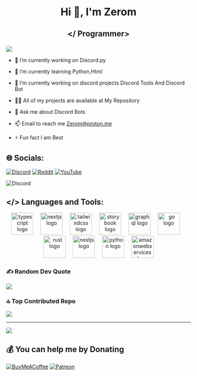 # <p align="center"> Hi 👋, I'm Zerom</div>


###


 ## <p align="center"> </ Programmer>
![](https://github-profile-trophy.vercel.app/?username=Zerom-UX&theme=radical&no-frame=false&no-bg=true&margin-w=4)

- 🔭 I’m currently working on Discord.py

- 🌱 I’m currently learning Python,Html

- 🤝 I’m currently working on discord projects Discord Tools And Discord Bot

- 👨‍💻 All of my projects are available at My Repository

- 💬 Ask me about Discord Bots

- 📫 Email to reach me Zerom@proton.me

- ⚡ Fun fact I am Best

## 🌐 Socials:
[![Discord](https://img.shields.io/badge/Discord-%237289DA.svg?logo=discord&logoColor=white)](https://discord.gg/https://discord.gg/pZYS8KDSV5) [![Reddit](https://img.shields.io/badge/Reddit-%23FF4500.svg?logo=Reddit&logoColor=white)](https://reddit.com/user/ZionistFucker5000) [![YouTube](https://img.shields.io/badge/YouTube-%23FF0000.svg?logo=YouTube&logoColor=white)](https://youtube.com/@TchZerom) 


 ![Discord]( [https://i.postimg.cc/NjMp5tRz/Screenshot-from-2025-10-30-23-58-18.png])
 
 ## </> Languages and Tools:                                                                           
<div align="center">
  <img src="https://skillicons.dev/icons?i=ts" height="60" alt="typescript logo"  />
  <img width="12" />
  <img src="https://skillicons.dev/icons?i=nextjs" height="60" alt="nextjs logo"  />
  <img width="12" />
  <img src="https://skillicons.dev/icons?i=tailwind" height="60" alt="tailwindcss logo"  />
  <img width="12" />
  <img src="https://cdn.jsdelivr.net/gh/devicons/devicon/icons/storybook/storybook-original.svg" height="60" alt="storybook logo"  />
  <img width="12" />
  <img src="https://skillicons.dev/icons?i=graphql" height="60" alt="graphql logo"  />
  <img width="12" />
  <img src="https://skillicons.dev/icons?i=go" height="60" alt="go logo"  />
  <img width="12" />
  <img src="https://skillicons.dev/icons?i=rust" height="60" alt="rust logo"  />
  <img width="12" />
  <img src="https://skillicons.dev/icons?i=nestjs" height="60" alt="nestjs logo"  />
  <img width="12" />
  <img src="https://skillicons.dev/icons?i=py" height="60" alt="python logo"  />
  <img width="12" />
  <img src="https://skillicons.dev/icons?i=aws" height="60" alt="amazonwebservices logo"  />
</div>

### ✍️ Random Dev Quote
![](https://quotes-github-readme.vercel.app/api?type=horizontal&theme=radical)

### 🔝 Top Contributed Repo
![](https://github-contributor-stats.vercel.app/api?username=Zerom-UX&limit=5&theme=dark&combine_all_yearly_contributions=true)

---
[![](https://visitcount.itsvg.in/api?id=Zerom-UX&icon=0&color=0)](https://visitcount.itsvg.in)

## 💰 You can help me by Donating
  [![BuyMeACoffee](https://img.shields.io/badge/Buy%20Me%20a%20Coffee-ffdd00?style=for-the-badge&logo=buy-me-a-coffee&logoColor=black)](https://buymeacoffee.com/Zerom) [![Patreon](https://img.shields.io/badge/Patreon-F96854?style=for-the-badge&logo=patreon&logoColor=white)](https://patreon.com/Zerom) 
